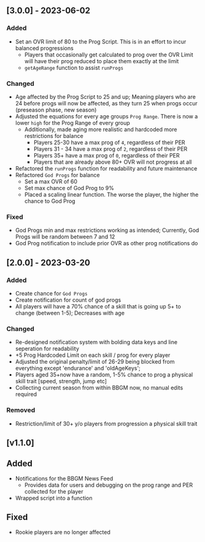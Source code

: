 ## [3.0.0] - 2023-06-02

### Added

-   Set an OVR limit of 80 to the Prog Script. This is in an effort to incur balanced progressions
    -   Players that occasionally get calculated to prog over the OVR Limit will have their prog reduced to place them exactly at the limit
    -   `getAgeRange` function to assist `runProgs`

### Changed

-   Age affected by the Prog Script to 25 and up; Meaning players who are 24 before progs will now be affected, as they turn 25 when progs occur (preseason phase, new season)
-   Adjusted the equations for every age groups `Prog Range`. There is now a lower `high` for the Prog Range of every group
    -   Additionally, made aging more realistic and hardcoded more restrictions for balance
        -   Players 25-30 have a max prog of `4`, regardless of their PER
        -   Players 31 - 34 have a max prog of `2`, regardless of their PER
        -   Players 35+ have a max prog of `0`, regardless of their PER
        -   Players that are already above 80+ OVR will not progress at all
-   Refactored the `runProgs` function for readability and future maintenance
-   Refactored `God Progs` for balance
    -   Set a max OVR of 60
    -   Set max chance of God Prog to 9%
    -   Placed a scaling linear function. The worse the player, the higher the chance to God Prog

### Fixed

-   God Progs min and max restrictions working as intended; Currently, God Progs will be random between 7 and 12
-   God Prog notification to include prior OVR as other prog notifications do

## [2.0.0] - 2023-03-20

### Added

-   Create chance for `God Progs`
-   Create notification for count of god progs
-   All players will have a 70% chance of a skill that is going up 5+ to change (between 1-5); Decreases with age

### Changed

-   Re-designed notification system with bolding data keys and line seperation for readability
-   +5 Prog Hardcoded Limit on each skill / prog for every player
-   Adjusted the original penalty/limit of 26-29 being blocked from everything except 'endurance' and 'oldAgeKeys';
-   Players aged 35+now have a random, 1-5% chance to prog a physical skill trait [speed, strength, jump etc]
-   Collecting current season from within BBGM now, no manual edits required

### Removed

-   Restriction/limit of 30+ y/o players from progression a physical skill trait

## [v1.1.0]

## Added

-   Notifications for the BBGM News Feed
    -   Provides data for users and debugging on the prog range and PER collected for the player
-   Wrapped script into a function

## Fixed

-   Rookie players are no longer affected
